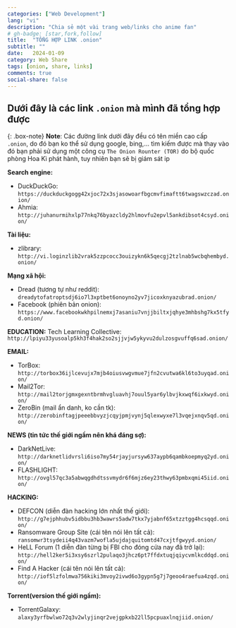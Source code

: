 ```yaml
---
categories: ["Web Development"]
lang: "vi"
description: "Chia sẻ một vài trang web/links cho anime fan"
# gh-badge: [star,fork,follow]
title:  "TỔNG HỢP LINK .onion"
subtitle: ""
date:   2024-01-09
category: Web Share
tags: [onion, share, links]
comments: true
social-share: false
---
```


##  Dưới đây là các link `.onion` mà mình đã tổng hợp được

{: .box-note}
**Note**:
Các đường link dưới đây đều có tên miền cao cấp `.onion`, do đó bạn ko thể sử dụng google, bing,... tìm kiếm được mà thay vào đó bạn phải sử dụng một công cụ `The Onion Rounter (TOR)` do bộ quốc phòng Hoa Kì phát hành, tuy nhiên bạn sẽ bị giám sát ip

**Search engine:**

- DuckDuckGo: `https://duckduckgogg42xjoc72x3sjasowoarfbgcmvfimaftt6twagswzczad.onion/`
- Ahmia: `http://juhanurmihxlp77nkq76byazcldy2hlmovfu2epvl5ankdibsot4csyd.onion/`

**Tài liệu:**
- zlibrary: `http://vi.loginzlib2vrak5zzpcocc3ouizykn6k5qecgj2tzlnab5wcbqhembyd.onion/`

**Mạng xã hội:**
- Dread (tương tự như reddit): `dreadytofatroptsdj6io7l3xptbet6onoyno2yv7jicoxknyazubrad.onion/`
- Facebook (phiên bản onion): `https://www.facebookwkhpilnemxj7asaniu7vnjjbiltxjqhye3mhbshg7kx5tfyd.onion/`

**EDUCATION:**
Tech Learning Collective: `http://lpiyu33yusoalp5kh3f4hak2so2sjjvjw5ykyvu2dulzosgvuffq6sad.onion/`

**EMAIL:**
- TorBox: `http://torbox36ijlcevujx7mjb4oiusvwgvmue7jfn2cvutwa6kl6to3uyqad.onion/`
- Mail2Tor: `http://mail2torjgmxgexntbrmhvgluavhj7ouul5yar6ylbvjkxwqf6ixkwyd.onion/`
- ZeroBin (mail ẩn danh, ko cần tk): `http://zerobinftagjpeeebbvyzjcqyjpmjvynj5qlexwyxe7l3vqejxnqv5qd.onion/`

**NEWS (tin tức thế giới ngầm nên khá đáng sợ):**
- DarkNetLive: `http://darknetlidvrsli6iso7my54rjayjursyw637aypb6qambkoepmyq2yd.onion/`
- FLASHLIGHT: `http://ovgl57qc3a5abwqgdhdtssvmydr6f6mjz6ey23thwy63pmbxqmi45iid.onion/`

**HACKING:**
- DEFCON (diễn đàn hacking lớn nhất thế giới): `http://g7ejphhubv5idbbu3hb3wawrs5adw7tkx7yjabnf65xtzztgg4hcsqqd.onion/`
- Ransomware Group Site (cái tên nói lên tất cả): `ransomwr3tsydeii4q43vazm7wofla5ujdajquitomtd47cxjtfgwyyd.onion/`
- HeLL Forum (1 diễn đàn từng bị FBI cho đóng cửa nay đã trở lại): `http://hell2ker5i3xsy6szrl2pulaqo3jhcz6pt7ffdxtuqjqiycvmlkcddqd.onion/`
- Find A Hacker (cái tên nói lên tất cả): `http://iof5lzfolmwa756kiki3mvoy2ivwd6o3gypn5g7j7geoo4raefua4zqd.onion/`

**Torrent(version thế giới ngầm):**
- TorrentGalaxy: `alaxy3yrfbwlwo72q3v2wlyjinqr2vejgpkxb22ll5pcpuaxlnqjiid.onion/`
